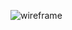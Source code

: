 ![wireframe](/Users/meganhornung/Documents/prototyping-html-css/hw10-grid-layout-sandbox/hornung-grid/assets/images/wireframe.JPG)